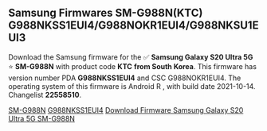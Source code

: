 <h2>Samsung Firmwares SM-G988N(KTC) G988NKSS1EUI4/G988NOKR1EUI4/G988NKSU1EUI3</h2>
Download the Samsung firmware for the ✅ <strong>Samsung Galaxy S20 Ultra 5G </strong> ⭐ <strong>SM-G988N</strong> with product code <strong>KTC</strong> <strong> from South Korea</strong>. This firmware has version number PDA <strong>G988NKSS1EUI4</strong> and CSC G988NOKR1EUI4. The operating system of this firmware is Android R , with build date 2021-10-14. Changelist <strong>22558510</strong>.


[SM-G988N](https://samfirm.shop/samsung/model/SM-G988N)
[G988NKSS1EUI4](https://samfirm.shop/samsung/pda/G988NKSS1EUI4)
[Download Firmware Samsung Galaxy S20 Ultra 5G SM-G988N](https://samfirm.shop/samsung/firmware/465146)
